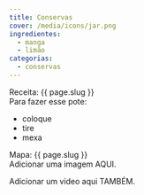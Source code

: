 ```yaml
---
title: Conservas
cover: /media/icons/jar.png
ingredientes:
  - manga
  - limão
categorias:
  - conservas
---
```

<div class="content-receita" markdown="1" data-slug="{{ page.slug }}">
  <div class="content-title">Receita: {{ page.slug }}</div>
  Para fazer esse pote:

  - coloque
  - tire
  - mexa
</div>

<div class="content-mapa" markdown="1" data-slug="{{ page.slug }}">
  <div class="content-title">Mapa: {{ page.slug }}</div>
  Adicionar uma imagem AQUI.
  
  Adicionar um video aqui TAMBÉM.
</div>
